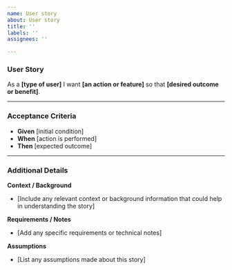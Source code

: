 ```yaml
---
name: User story
about: User story
title: ''
labels: ''
assignees: ''

---
```


### User Story

As a **[type of user]**
I want **[an action or feature]** 
so that **[desired outcome or benefit]**.

---

### Acceptance Criteria

- **Given** [initial condition]
- **When** [action is performed]
- **Then** [expected outcome]

---

### Additional Details

**Context / Background**  
- [Include any relevant context or background information that could help in understanding the story]

**Requirements / Notes**  
- [Add any specific requirements or technical notes]

**Assumptions**  
- [List any assumptions made about this story]
